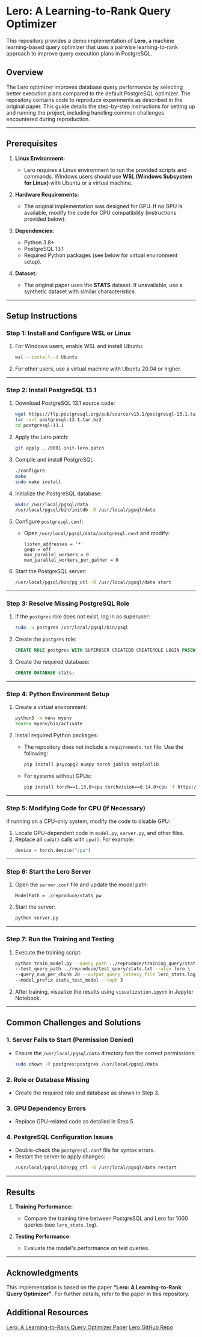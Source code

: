 # **Lero: A Learning-to-Rank Query Optimizer**

This repository provides a demo implementation of **Lero**, a machine learning-based query optimizer that uses a pairwise learning-to-rank approach to improve query execution plans in PostgreSQL.

## **Overview**
The Lero optimizer improves database query performance by selecting better execution plans compared to the default PostgreSQL optimizer. The repository contains code to reproduce experiments as described in the original paper. This guide details the step-by-step instructions for setting up and running the project, including handling common challenges encountered during reproduction.

---

## **Prerequisites**
1. **Linux Environment:**
   - Lero requires a Linux environment to run the provided scripts and commands. Windows users should use **WSL (Windows Subsystem for Linux)** with Ubuntu or a virtual machine.

2. **Hardware Requirements:**
   - The original implementation was designed for GPU. If no GPU is available, modify the code for CPU compatibility (instructions provided below).

3. **Dependencies:**
   - Python 3.8+
   - PostgreSQL 13.1
   - Required Python packages (see below for virtual environment setup).

4. **Dataset:**
   - The original paper uses the **STATS** dataset. If unavailable, use a synthetic dataset with similar characteristics.

---

## **Setup Instructions**

### **Step 1: Install and Configure WSL or Linux**
1. For Windows users, enable WSL and install Ubuntu:
   ```bash
   wsl --install -d Ubuntu
   ```
2. For other users, use a virtual machine with Ubuntu 20.04 or higher.

---

### **Step 2: Install PostgreSQL 13.1**
1. Download PostgreSQL 13.1 source code:
   ```bash
   wget https://ftp.postgresql.org/pub/source/v13.1/postgresql-13.1.tar.bz2
   tar -xvf postgresql-13.1.tar.bz2
   cd postgresql-13.1
   ```
2. Apply the Lero patch:
   ```bash
   git apply ../0001-init-lero.patch
   ```
3. Compile and install PostgreSQL:
   ```bash
   ./configure
   make
   sudo make install
   ```
4. Initialize the PostgreSQL database:
   ```bash
   mkdir /usr/local/pgsql/data
   /usr/local/pgsql/bin/initdb -D /usr/local/pgsql/data
   ```

5. Configure `postgresql.conf`:
   - Open `/usr/local/pgsql/data/postgresql.conf` and modify:
     ```plaintext
     listen_addresses = '*'
     geqo = off
     max_parallel_workers = 0
     max_parallel_workers_per_gather = 0
     ```
6. Start the PostgreSQL server:
   ```bash
   /usr/local/pgsql/bin/pg_ctl -D /usr/local/pgsql/data start
   ```

---

### **Step 3: Resolve Missing PostgreSQL Role**
1. If the `postgres` role does not exist, log in as superuser:
   ```bash
   sudo -u postgres /usr/local/pgsql/bin/psql
   ```
2. Create the `postgres` role:
   ```sql
   CREATE ROLE postgres WITH SUPERUSER CREATEDB CREATEROLE LOGIN PASSWORD 'yourpassword';
   ```
3. Create the required database:
   ```sql
   CREATE DATABASE stats;
   ```

---

### **Step 4: Python Environment Setup**
1. Create a virtual environment:
   ```bash
   python3 -m venv myenv
   source myenv/bin/activate
   ```
2. Install required Python packages:
   - The repository does not include a `requirements.txt` file. Use the following:
     ```bash
     pip install psycopg2 numpy torch joblib matplotlib
     ```

   - For systems without GPUs:
     ```bash
     pip install torch==1.13.0+cpu torchvision==0.14.0+cpu -f https://download.pytorch.org/whl/torch_stable.html
     ```

---

### **Step 5: Modifying Code for CPU (If Necessary)**
If running on a CPU-only system, modify the code to disable GPU:
1. Locate GPU-dependent code in `model.py`, `server.py`, and other files.
2. Replace all `cuda()` calls with `cpu()`. For example:
   ```python
   device = torch.device("cpu")
   ```

---

### **Step 6: Start the Lero Server**
1. Open the `server.conf` file and update the model path:
   ```plaintext
   ModelPath = ./reproduce/stats_pw
   ```
2. Start the server:
   ```bash
   python server.py
   ```

---

### **Step 7: Run the Training and Testing**
1. Execute the training script:
   ```bash
   python train_model.py --query_path ../reproduce/training_query/stats.txt \
   --test_query_path ../reproduce/test_query/stats.txt --algo lero \
   --query_num_per_chunk 20 --output_query_latency_file lero_stats.log \
   --model_prefix stats_test_model --topK 3
   ```

2. After training, visualize the results using `visualization.ipynb` in Jupyter Notebook.

---

## **Common Challenges and Solutions**

### 1. **Server Fails to Start (Permission Denied)**
   - Ensure the `/usr/local/pgsql/data` directory has the correct permissions:
     ```bash
     sudo chown -R postgres:postgres /usr/local/pgsql/data
     ```

### 2. **Role or Database Missing**
   - Create the required role and database as shown in Step 3.

### 3. **GPU Dependency Errors**
   - Replace GPU-related code as detailed in Step 5.

### 4. **PostgreSQL Configuration Issues**
   - Double-check the `postgresql.conf` file for syntax errors.
   - Restart the server to apply changes:
     ```bash
     /usr/local/pgsql/bin/pg_ctl -D /usr/local/pgsql/data restart
     ```

---

## **Results**
1. **Training Performance:**
   - Compare the training time between PostgreSQL and Lero for 1000 queries (see `lero_stats.log`).

2. **Testing Performance:**
   - Evaluate the model's performance on test queries.

---

## **Acknowledgments**
This implementation is based on the paper **"Lero: A Learning-to-Rank Query Optimizer"**. For further details, refer to the paper in this repository. 

## Additional Resources
[Lero: A Learning-to-Rank Query Optimizer Paper](https://arxiv.org/abs/2302.06873)
[Lero GitHub Repo](https://github.com/AlibabaIncubator/Lero-on-PostgreSQL)